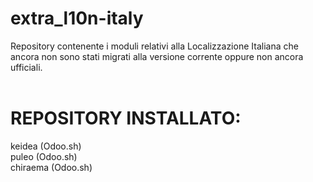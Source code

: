 # extra_l10n-italy
Repository contenente i moduli relativi alla Localizzazione Italiana che ancora non sono stati migrati alla versione corrente oppure non ancora ufficiali.
<br/>
<br/>
# REPOSITORY INSTALLATO:
keidea (Odoo.sh) <br/>
puleo (Odoo.sh) <br/>
chiraema (Odoo.sh) <br/>
